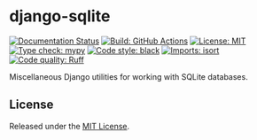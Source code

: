 # django-sqlite

[![Documentation Status](https://readthedocs.org/projects/django-sqlite/badge/?version=latest)](https://django-sqlite.readthedocs.io/en/latest/?badge=latest)
[![Build: GitHub Actions](https://github.com/ajcerejeira/django-sqlite/actions/workflows/ci.yml/badge.svg)](https://github.com/ajcerejeira/django-sqlite/actions/workflows/ci.yml)
[![License: MIT](https://img.shields.io/badge/License-MIT-yellow.svg)](https://github.com/ajcerejeira/django-sqlite/blob/main/LICENSE)
[![Type check: mypy](https://www.mypy-lang.org/static/mypy_badge.svg)](https://mypy-lang.org/)
[![Code style: black](https://img.shields.io/badge/code%20style-black-000000.svg)](https://github.com/psf/black)
[![Imports: isort](https://img.shields.io/badge/%20imports-isort-%231674b1?style=flat&labelColor=ef8336)](https://pycqa.github.io/isort/)
[![Code quality: Ruff](https://img.shields.io/endpoint?url=https://raw.githubusercontent.com/astral-sh/ruff/main/assets/badge/v2.json)](https://github.com/astral-sh/ruff)

Miscellaneous Django utilities for working with SQLite databases.

## License

Released under the [MIT License](https://opensource.org/license/mit/).

